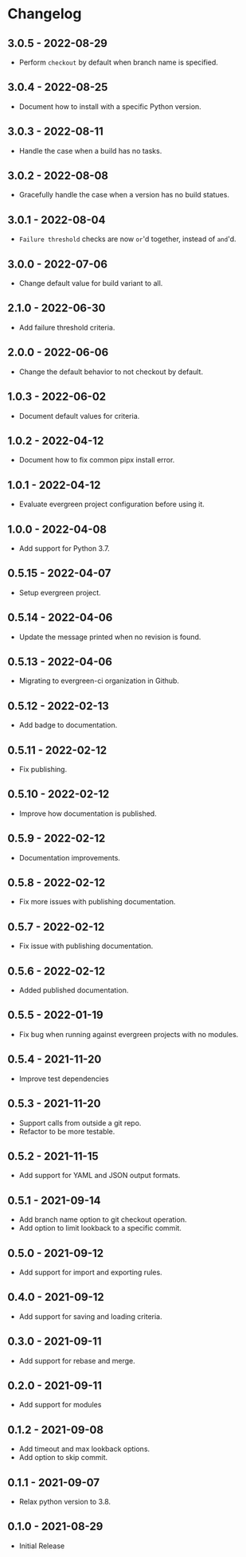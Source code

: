 # Changelog

## 3.0.5 - 2022-08-29
- Perform `checkout` by default when branch name is specified.

## 3.0.4 - 2022-08-25
- Document how to install with a specific Python version.

## 3.0.3 - 2022-08-11
- Handle the case when a build has no tasks.

## 3.0.2 - 2022-08-08
- Gracefully handle the case when a version has no build statues.

## 3.0.1 - 2022-08-04
- `Failure threshold` checks are now `or`'d together, instead of `and`'d.

## 3.0.0 - 2022-07-06
- Change default value for build variant to all.

## 2.1.0 - 2022-06-30
- Add failure threshold criteria.

## 2.0.0 - 2022-06-06
- Change the default behavior to not checkout by default.

## 1.0.3 - 2022-06-02
- Document default values for criteria.

## 1.0.2 - 2022-04-12
- Document how to fix common pipx install error.

## 1.0.1 - 2022-04-12

- Evaluate evergreen project configuration before using it.

## 1.0.0 - 2022-04-08
- Add support for Python 3.7.

## 0.5.15 - 2022-04-07
- Setup evergreen project.

## 0.5.14 - 2022-04-06
- Update the message printed when no revision is found.

## 0.5.13 - 2022-04-06
- Migrating to evergreen-ci organization in Github.

## 0.5.12 - 2022-02-13
- Add badge to documentation.

## 0.5.11 - 2022-02-12
- Fix publishing.

## 0.5.10 - 2022-02-12
- Improve how documentation is published.

## 0.5.9 - 2022-02-12
- Documentation improvements.

## 0.5.8 - 2022-02-12
- Fix more issues with publishing documentation.

## 0.5.7 - 2022-02-12
- Fix issue with publishing documentation.

## 0.5.6 - 2022-02-12
- Added published documentation.

## 0.5.5 - 2022-01-19
- Fix bug when running against evergreen projects with no modules.

## 0.5.4 - 2021-11-20
- Improve test dependencies

## 0.5.3 - 2021-11-20
- Support calls from outside a git repo.
- Refactor to be more testable.

## 0.5.2 - 2021-11-15
- Add support for YAML and JSON output formats.

## 0.5.1 - 2021-09-14
- Add branch name option to git checkout operation.
- Add option to limit lookback to a specific commit.

## 0.5.0 - 2021-09-12
- Add support for import and exporting rules.

## 0.4.0 - 2021-09-12
- Add support for saving and loading criteria.

## 0.3.0 - 2021-09-11
- Add support for rebase and merge.

## 0.2.0 - 2021-09-11
- Add support for modules

## 0.1.2 - 2021-09-08
- Add timeout and max lookback options.
- Add option to skip commit.

## 0.1.1 - 2021-09-07
- Relax python version to 3.8.

## 0.1.0 - 2021-08-29
- Initial Release

